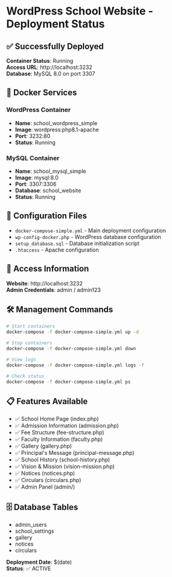 # WordPress School Website - Deployment Status

## ✅ Successfully Deployed

**Container Status**: Running  
**Access URL**: http://localhost:3232  
**Database**: MySQL 8.0 on port 3307  

## 🐳 Docker Services

### WordPress Container
- **Name**: school_wordpress_simple
- **Image**: wordpress:php8.1-apache
- **Port**: 3232:80
- **Status**: Running

### MySQL Container
- **Name**: school_mysql_simple
- **Image**: mysql:8.0
- **Port**: 3307:3306
- **Database**: school_website
- **Status**: Running

## 🔧 Configuration Files

- `docker-compose-simple.yml` - Main deployment configuration
- `wp-config-docker.php` - WordPress database configuration
- `setup_database.sql` - Database initialization script
- `.htaccess` - Apache configuration

## 📱 Access Information

**Website**: http://localhost:3232  
**Admin Credentials**: admin / admin123  

## 🛠️ Management Commands

```bash
# Start containers
docker-compose -f docker-compose-simple.yml up -d

# Stop containers
docker-compose -f docker-compose-simple.yml down

# View logs
docker-compose -f docker-compose-simple.yml logs -f

# Check status
docker-compose -f docker-compose-simple.yml ps
```

## 📋 Features Available

- ✅ School Home Page (index.php)
- ✅ Admission Information (admission.php)
- ✅ Fee Structure (fee-structure.php)
- ✅ Faculty Information (faculty.php)
- ✅ Gallery (gallery.php)
- ✅ Principal's Message (principal-message.php)
- ✅ School History (school-history.php)
- ✅ Vision & Mission (vision-mission.php)
- ✅ Notices (notices.php)
- ✅ Circulars (circulars.php)
- ✅ Admin Panel (admin/)

## 🗄️ Database Tables

- admin_users
- school_settings
- gallery
- notices
- circulars

**Deployment Date**: $(date)  
**Status**: ✅ ACTIVE
